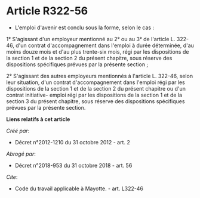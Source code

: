 # Article R322-56

- L'emploi d'avenir est conclu sous la forme, selon le cas : 

1° S'agissant d'un employeur mentionné au 2° ou au 3° de l'article L. 322-46, d'un contrat d'accompagnement dans l'emploi à
durée déterminée, d'au moins douze mois et d'au plus trente-six mois, régi par les dispositions de la section 1 et de la
section 2 du présent chapitre, sous réserve des dispositions spécifiques prévues par la présente section ; 

2° S'agissant des autres employeurs mentionnés à l'article L. 322-46, selon leur situation, d'un contrat d'accompagnement
dans l'emploi régi par les dispositions de la section 1 et de la section 2 du présent chapitre ou d'un contrat initiative-
emploi régi par les dispositions de la section 1 et de la section 3 du présent chapitre, sous réserve des dispositions
spécifiques prévues par la présente section.

**Liens relatifs à cet article**

_Créé par_:

  - Décret n°2012-1210 du 31 octobre 2012 - art. 2

_Abrogé par_:

  - Décret n°2018-953 du 31 octobre 2018 - art. 56

_Cite_:

  - Code du travail applicable à Mayotte. - art. L322-46
